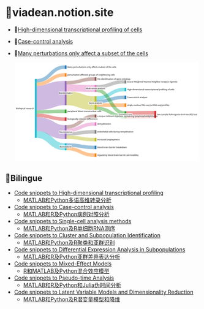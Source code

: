 # :ocean:viadean.notion.site
- 🔰[High-dimensional transcriptional profiling of cells](https://viadean.notion.site/High-dimensional-transcriptional-profiling-of-cells-1361ae7b9a328082a918ef3498e2c90b?pvs=4)
- 🔰[Case-control analysis](https://viadean.notion.site/Case-control-analysis-1361ae7b9a328098a692dfb4205ff8fa?pvs=4)
- 🔰[Many perturbations only affect a subset of the cells](https://viadean.notion.site/Many-perturbations-only-affect-a-subset-of-the-cells-1361ae7b9a3280519fb9c7a7a583431a?pvs=4)
 
  ![High-dimensional transcriptional profiling of cells](https://github.com/viadean/Eying/blob/main/High-dimensional%20transcriptional%20profiling%20of%20cells/Illustration.svg)
## :flags:Bilingue
- [Code snippets to High-dimensional transcriptional profiling](https://viadean.notion.site/High-dimensional-transcriptional-profiling-of-cells-1361ae7b9a328082a918ef3498e2c90b?pvs=4)
  - [MATLAB和Python多语高维转录分析](https://viadean.notion.site/MATLAB-Python-1371ae7b9a3280c2a376c8001b9e47d0?pvs=4)
- [Code snippets to Case-control analysis](https://viadean.notion.site/Case-control-analysis-1361ae7b9a328098a692dfb4205ff8fa?pvs=4)
  - [MATLAB和R及Python病例对照分析](https://viadean.notion.site/MATLAB-R-Python-1371ae7b9a3280f4b82aee068b7864ac?pvs=4)
- [Code snippets to Single-cell analysis methods](https://viadean.notion.site/Code-snippets-to-Single-cell-analysis-methods-1371ae7b9a328058a3c8c2612ef80cc5?pvs=4)
  - [MATLAB和Python及R单细胞RNA测序](https://viadean.notion.site/MATLAB-Python-R-RNA-1371ae7b9a328088a16ed2d90e9e7917?pvs=4)
- [Code snippets to Cluster and Subpopulation Identification](https://viadean.notion.site/Code-snippets-to-Cluster-and-Subpopulation-Identification-1371ae7b9a3280fbb5bed82496f24b55?pvs=4)
  - [MATLAB和Python及R聚类和亚群识别](https://viadean.notion.site/MATLAB-Python-R-1381ae7b9a3280d7a79ae476e090e796?pvs=4)
- [Code snippets to Differential Expression Analysis in Subpopulations](https://viadean.notion.site/Code-snippet-to-Differential-Expression-Analysis-in-Subpopulations-1371ae7b9a3280a1b43ce6c5fe849d4b?pvs=4)
  - [MATLAB和R及Python亚群差异表达分析](https://viadean.notion.site/MATLAB-R-Python-1381ae7b9a3280de8bb1d4fcc41351c4?pvs=4)
- [Code snippets to Mixed-Effect Models](https://viadean.notion.site/Code-snippets-to-Mixed-Effect-Models-1381ae7b9a328060997ef8c9393f239d?pvs=4)
  - [R和MATLAB及Python混合效应模型](https://viadean.notion.site/R-MATLAB-Python-13a1ae7b9a3280f3a8f2c99a9dcfd387?pvs=4)
- [Code snippets to Pseudo-time Analysis](https://viadean.notion.site/Code-snippets-to-Pseudo-time-Analysis-1381ae7b9a3280178144ca76407705df?pvs=4)
  - [MATLAB和R及Python和Julia伪时间分析](https://viadean.notion.site/MATLAB-R-Python-Julia-13a1ae7b9a3280858015f3a8ff75fefb?pvs=4)
- [Code snippets to Latent Variable Models and Dimensionality Reduction](https://viadean.notion.site/Code-snippets-to-Latent-Variable-Models-and-Dimensionality-Reduction-1381ae7b9a328094bb62f14c08b81d02?pvs=4)
  - [MATLAB和Python及R潜变量模型和降维](https://viadean.notion.site/MATLAB-Python-R-1381ae7b9a3280d9bb9ec9511df9a063?pvs=4)

